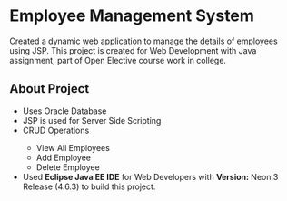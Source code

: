# Employee Management System
Created a dynamic web application to manage the details of employees using JSP. This project is created for Web Development with Java assignment, part of Open Elective course work in college. 

## About Project
<ul>
 <li>Uses Oracle Database</li>
 <li>JSP is used for Server Side Scripting</li>
 <li>CRUD Operations</li>
   <ul>
      <li>View All Employees</li>
      <li>Add Employee</li>
      <li>Delete Employee</li>
   </ul>
   <li>Used <b>Eclipse Java EE IDE</b> for Web Developers with <b>Version:</b> Neon.3 Release (4.6.3) to build this project.</li>
</ul>
